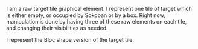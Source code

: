 I am a raw target tile graphical element. I represent one tile of target which is either empty, or occupied by Sokoban or by a box. Right now, manipulation is done by having three of these raw elements on each tile, and changing their visibilities as needed.

I represent the Bloc shape version of the target tile.
